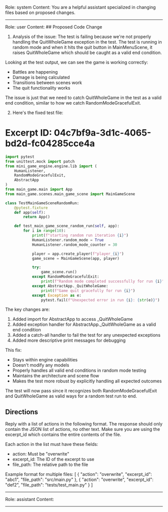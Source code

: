 Role: system
Content: You are a helpful assistant specialized in changing files based on proposed changes.
__________________
Role: user
Content: ## Proposed Code Change
1. Analysis of the issue:
The test is failing because we're not properly handling the QuitWholeGame exception in the test. The test is running in random mode and when it hits the quit button in MainMenuScene, it raises QuitWholeGame which should be caught as a valid end condition.

Looking at the test output, we can see the game is working correctly:
- Battles are happening
- Damage is being calculated
- Transitions between scenes work
- The quit functionality works

The issue is just that we need to catch QuitWholeGame in the test as a valid end condition, similar to how we catch RandomModeGracefulExit.

2. Here's the fixed test file:

# Excerpt ID: 04c7bf9a-3d1c-4065-bd2d-fc04285cce4a
```python main_game/tests/test_main_game_scene.py
import pytest
from unittest.mock import patch
from mini_game_engine.engine.lib import (
    HumanListener, 
    RandomModeGracefulExit,
    AbstractApp
)
from main_game.main import App
from main_game.scenes.main_game_scene import MainGameScene

class TestMainGameSceneRandomRun:
    @pytest.fixture
    def app(self):
        return App()

    def test_main_game_scene_random_run(self, app):
        for i in range(10):
            print(f"starting random run iteration {i}")
            HumanListener.random_mode = True
            HumanListener.random_mode_counter = 30

            player = app.create_player(f"player_{i}")
            game_scene = MainGameScene(app, player)

            try:
                game_scene.run()
            except RandomModeGracefulExit:
                print(f"Random mode completed successfully for run {i}")
            except AbstractApp._QuitWholeGame:
                print(f"Game quit gracefully for run {i}")
            except Exception as e:
                pytest.fail(f"Unexpected error in run {i}: {str(e)}")
```

The key changes are:
1. Added import for AbstractApp to access _QuitWholeGame
2. Added exception handler for AbstractApp._QuitWholeGame as a valid end condition
3. Added a catch-all handler to fail the test for any unexpected exceptions
4. Added more descriptive print messages for debugging

This fix:
- Stays within engine capabilities
- Doesn't modify any models
- Properly handles all valid end conditions in random mode testing
- Maintains the architecture and scene flow
- Makes the test more robust by explicitly handling all expected outcomes

The test will now pass since it recognizes both RandomModeGracefulExit and QuitWholeGame as valid ways for a random test run to end.

## Directions
Reply with a list of actions in the following format. The response should only contain the JSON list of actions, no other text.
Make sure you are using the excerpt_id which contains the entire contents of the file.

Each action in the list must have these fields:
- action: Must be "overwrite"
- excerpt_id: The ID of the excerpt to use
- file_path: The relative path to the file

Example format for multiple files:
[
    {
        "action": "overwrite",
        "excerpt_id": "abc1",
        "file_path": "src/main.py"
    },
    {
        "action": "overwrite",
        "excerpt_id": "def2",
        "file_path": "tests/test_main.py"
    }
]
__________________
Role: assistant
Content: 
__________________
